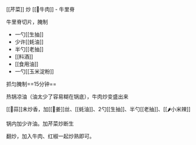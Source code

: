 [[芹菜]] 炒 [[🥩牛肉]] - 牛里脊

牛里脊切片，腌制

- 一勺[[生抽]]
- 少许[[蚝油]]
- 半勺[[老抽]]
- [[料酒]]
- [[食用油]]
- 一勺[[玉米淀粉]]

抓匀腌制==15分钟==

热锅凉油（油太少了容易糊在锅底），牛肉炒变盛出来

[[🧄蒜]]末炒香，加[[🫚姜]]丝、[[蚝油]]、2勺[[生抽]]、半勺[[老抽]]、[[🌶小米辣]]

锅内加少许油。加芹菜炒断生

翻炒，加入牛肉、红椒一起炒熟即可。

